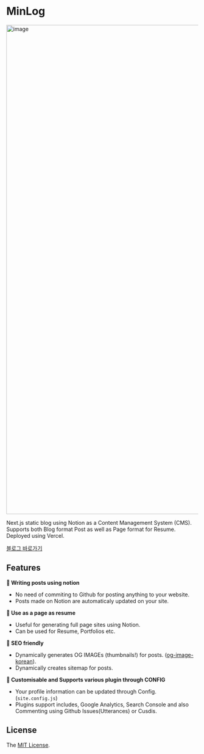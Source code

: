 # MinLog
<img width="1281" alt="image" src="https://github.com/pminsung12/minlog/assets/52368015/ab7477d8-4e99-4416-a790-802d7e81c819">


Next.js static blog using Notion as a Content Management System (CMS). Supports both Blog format Post as well as Page format for Resume. Deployed using Vercel.

[블로그 바로가기](https://www.giant-minsung.tech)

## Features

**📒 Writing posts using notion**

- No need of commiting to Github for posting anything to your website.
- Posts made on Notion are automaticaly updated on your site.

**📄 Use as a page as resume**

- Useful for generating full page sites using Notion.
- Can be used for Resume, Portfolios etc.

**👀 SEO friendly**

- Dynamically generates OG IMAGEs (thumbnails!) for posts. ([og-image-korean](https://github.com/morethanmin/og-image-korean)).
- Dynamically creates sitemap for posts.

**🤖 Customisable and Supports various plugin through CONFIG**

- Your profile information can be updated through Config. (`site.config.js`)
- Plugins support includes, Google Analytics, Search Console and also Commenting using Github Issues(Utterances) or Cusdis.



## License

The [MIT License](LICENSE).
